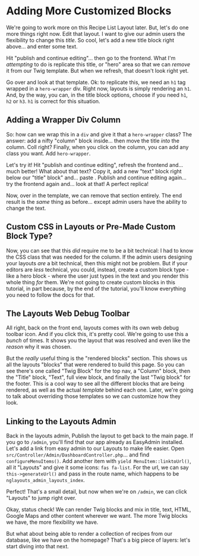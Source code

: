 # Adding More Customized Blocks

We're going to work more on this Recipe List Layout later. But, let's do one more
things right now. Edit that layout. I want to give our admin users the flexibility
to change this *title*. So cool, let's add a new title block right above... and
enter some text.

Hit "publish and continue editing"... then go to the frontend. What I'm *attempting*
to do is replicate this title, or "hero" area so that we can *remove* it from our
Twig template. But when we refresh, that doesn't look right yet.

Go over and look at that template. Ok: to replicate this, we need an `h1` tag
wrapped in a `hero-wrapper` div. Right now, layouts is simply rendering an `h1`.
And, by the way, you can, in the title block options, choose if you need `h1`,
`h2` or `h3`. `h1` is correct for this situation.

## Adding a Wrapper Div Column

So: how can we wrap this in a `div` and give it that a `hero-wrapper` class? The
answer: add a nifty "column" block inside... then move the title *into* the column.
Coll right? Finally, when you click on the column, you can add any class you want.
Add `hero-wrapper`.

Let's try it! Hit "publish and continue editing", refresh the frontend and... much
better! What about that text? Copy it, add a new "text" block right below our
"title" block" and... paste . Publish and continue editing again... try the frontend
again and... look at that! A perfect replica!

Now, over in the template, we can remove that section entirely. The end result
is the *same* thing as before... except admin users have the ability to change
the text.

## Custom CSS in Layouts or Pre-Made Custom Block Type?

Now, you can see that this *did* require me to be a bit technical: I had to know
the CSS class that was needed for the column. If the admin users designing your
layouts *are* a bit technical, then this might not be problem. But if your editors
are *less* technical, you could, instead, create a custom block type - like a hero
block - where the user just types in the text and you render this whole thing
*for* them. We're not going to create custom blocks in this tutorial, in part
because, by the end of the tutorial, you'll know everything you need to follow
the docs for that.

## The Layouts Web Debug Toolbar

All right, back on the front end, layouts comes with its own web debug toolbar icon.
And if you click this, it's pretty cool. We're going to use this a *bunch* of times.
It shows you the layout that was resolved and even like the *reason* why it was
chosen.

But the *really* useful thing is the "rendered blocks" section. This shows us all
the layouts "blocks" that were rendered to build this page. So you can see there's
one called "Twig Block" for the top nav, a "Column" block, then the "Title" block,
"Text", full view block, and finally the last "Twig block" for the footer. This is
a cool way to see all the different blocks that are being rendered, as well as the
actual *template* behind each one. Later, we're going to talk about overriding those
templates so we can customize how they look.

## Linking to the Layouts Admin

Back in the layouts admin, Publish the layout to get back to the main page. If you
go to `/admin`, you'll find that our app already as EasyAdmin installed. Let's add
a link from easy admin to our Layouts to make life easier. Open
`src/Controller/Admin/DashboardController.php`... and find `configureMenuItems()`.
Add another item with `yield MenuItem::linktoUrl()`, all it "Layouts" and give it
some icons: `fas fa-list`. For the url, we can say `this->generateUrl()` and pass
in the route name, which happens to be `nglayouts_admin_layouts_index`.

Perfect! That's a small detail, but now when we're on `/admin`, we can click "Layouts"
to jump right over.

Okay, status check! We can render Twig blocks and mix in title, text, HTML, Google
Maps and other content wherever we want. The more Twig blocks we have, the more
flexibility we have.

But what about being able to render a collection of recipes from our database, like
we have on the homepage? That's a big piece of layers: let's start diving into that
next.
